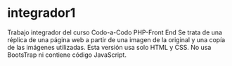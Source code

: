 # integrador1
Trabajo integrador del curso Codo-a-Codo PHP-Front End
Se trata de una réplica de una página web a partir de una imagen de la original y una copía de las imágenes utilizadas.
Esta versión usa solo HTML y CSS. No usa BootsTrap ni contiene código JavaScript.
